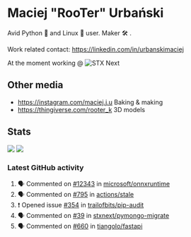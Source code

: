 # Maciej "RooTer" Urbański

Avid Python 🐍 and Linux 🐧 user.
Maker 🛠 .

Work related contact: https://linkedin.com/in/urbanskimaciej

At the moment working @ ![STX Next](https://www.stxnext.com/hubfs/stxnext_web_claim_gradient-1.svg)

## Other media

* https://instagram.com/maciej.j.u Baking & making
* https://thingiverse.com/rooter_k 3D models

## Stats

![](https://github-readme-stats.vercel.app/api?username=rooterkyberian&hide_title=true&show_icons=true&count_private=true&theme=graywhite)
![](https://komarev.com/ghpvc/?username=rooterkyberian&color=lightgray&style=flat-square)

### Latest GitHub activity
<!--START_SECTION:activity-->
1. 🗣 Commented on [#12343](https://github.com/microsoft/onnxruntime/issues/12343) in [microsoft/onnxruntime](https://github.com/microsoft/onnxruntime)
2. 🗣 Commented on [#795](https://github.com/actions/stale/issues/795) in [actions/stale](https://github.com/actions/stale)
3. ❗️ Opened issue [#354](https://github.com/trailofbits/pip-audit/issues/354) in [trailofbits/pip-audit](https://github.com/trailofbits/pip-audit)
4. 🗣 Commented on [#39](https://github.com/stxnext/pymongo-migrate/issues/39) in [stxnext/pymongo-migrate](https://github.com/stxnext/pymongo-migrate)
5. 🗣 Commented on [#660](https://github.com/tiangolo/fastapi/issues/660) in [tiangolo/fastapi](https://github.com/tiangolo/fastapi)
<!--END_SECTION:activity-->
